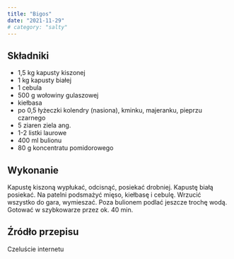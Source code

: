```yaml
---
title: "Bigos"
date: "2021-11-29"
# category: "salty"
---
```


## Składniki

- 1,5 kg kapusty kiszonej
- 1 kg kapusty białej
- 1 cebula
- 500 g wołowiny gulaszowej
- kiełbasa
- po 0,5 łyżeczki kolendry (nasiona), kminku, majeranku, pieprzu czarnego
- 5 ziaren ziela ang.
- 1-2 listki laurowe
- 400 ml bulionu
- 80 g koncentratu pomidorowego

## Wykonanie

Kapustę kiszoną wypłukać, odcisnąć, posiekać drobniej. Kapustę białą posiekać. Na patelni podsmażyć mięso, kiełbasę i cebulę. Wrzucić wszystko do gara, wymieszać. Poza bulionem podlać jeszcze trochę wodą. Gotować w szybkowarze przez ok. 40 min.

## Źródło przepisu

Czeluście internetu
